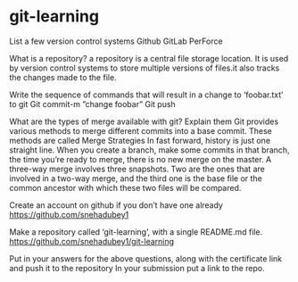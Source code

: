 # git-learning
List a few version control systems 
Github
GitLab
PerForce


What is a repository? 
a repository is a central file storage location. It is used by version control systems to  store multiple versions of files.it also tracks the changes made to the file.


Write the sequence of commands that will result in a change to ‘foobar.txt’ to git 
Git commit-m ”change foobar”
Git push


What are the types of merge available with git? Explain them 
Git provides various methods to merge different commits into a base commit. These methods are called Merge Strategies In fast forward, history is just one straight line. When you create a branch, make some commits in that branch, the time you’re ready to merge, there is no new merge on the master. A three-way merge involves three snapshots. Two are the ones that are involved in a two-way merge, and the third one is the base file or the common ancestor with which these two files will be compared.


Create an account on github if you don’t have one already 
https://github.com/snehadubey1


Make a repository called ‘git-learning’, with a single README.md file. 
https://github.com/snehadubey1/git-learning

Put in your answers for the above questions, along with the certificate link and push it to the repository 
In your submission put a link to the repo. 

